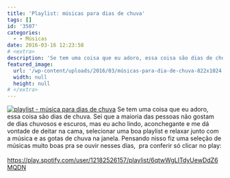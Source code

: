 ```yaml
---
title: 'Playlist: músicas para dias de chuva'
tags: []
id: '3507'
categories:
  - - Músicas
date: 2016-03-16 12:23:58
# <extra>
description: 'Se tem uma coisa que eu adoro, essa coisa são dias de chuva. Sei que a maioria das pessoas não gostam de dias chuvosos e escuros, mas eu acho lindo, aconchegante e me dá vontade de deitar na cama, selecionar uma boa playlist e relaxar junto com a música e as gotas de chuva na janela. Pensando nisso fiz uma seleção de músicas muito boas pra se ouvir nesses dias,  pra conferir só clicar no play: &nbsp;'
featured_image: 
  url: '/wp-content/uploads/2016/03/músicas-para-dia-de-chuva-822x1024.jpg'
  width: null
  height: null
# </extra>
---
```


[![playlist - música para dias de chuva](/wp-content/uploads/2016/03/músicas-para-dia-de-chuva-822x1024.jpg)](/wp-content/uploads/2016/03/músicas-para-dia-de-chuva.jpg) Se tem uma coisa que eu adoro, essa coisa são dias de chuva. Sei que a maioria das pessoas não gostam de dias chuvosos e escuros, mas eu acho lindo, aconchegante e me dá vontade de deitar na cama, selecionar uma boa playlist e relaxar junto com a música e as gotas de chuva na janela. Pensando nisso fiz uma seleção de músicas muito boas pra se ouvir nesses dias,  pra conferir só clicar no play:   https://play.spotify.com/user/12182526157/playlist/6qtwWgLITdyUewDdZ6MQDN
